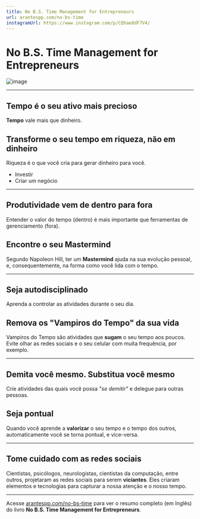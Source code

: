 ```yaml
---
title: No B.S. Time Management for Entrepreneurs
url: arantespp.com/no-bs-time
instagramUrl: https://www.instagram.com/p/CQhae8dF7V4/
---
```


# No B.S. Time Management for Entrepreneurs

![image](https://arantespp.com/images/books/no-b-s-time-management-for-entrepreneurs.jpg)

---

## Tempo é o seu ativo mais precioso

**Tempo** vale mais que dinheiro.

## Transforme o seu tempo em riqueza, não em dinheiro

Riqueza é o que você cria para gerar dinheiro para você.

- Investir
- Criar um negócio

---

## Produtividade vem de dentro para fora

Entender o valor do tempo (dentro) é mais importante que ferramentas de gerenciamento (fora).

## Encontre o seu Mastermind

Segundo Napoleon Hill, ter um **Mastermind** ajuda na sua evolução pessoal, e, consequentemente, na forma como você lida com o tempo.

---

## Seja autodisciplinado

Aprenda a controlar as atividades durante o seu dia.

## Remova os "Vampiros do Tempo" da sua vida

Vampiros do Tempo são atividades que **sugam** o seu tempo aos poucos. Evite olhar as redes sociais e o seu celular com muita frequência, por exemplo.

---

## Demita você mesmo. Substitua você mesmo

Crie atividades das quais você possa _"se demitir"_ e delegue para outras pessoas.

## Seja pontual

Quando você aprende a **valorizar** o seu tempo e o tempo dos outros, automaticamente você se torna pontual, e vice-versa.

---

## Tome cuidado com as redes sociais

Cientistas, psicólogos, neurologistas, cientistas da computação, entre outros, projetaram as redes sociais para serem **viciantes**. Eles criaram elementos e tecnologias para capturar a nossa atenção e o nosso tempo.

---

Acesse [arantespp.com/no-bs-time](https://arantespp.com/no-bs-time) para ver o resumo completo (em Inglês) do livro **No B.S. Time Management for Entrepreneurs**.
